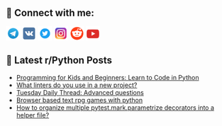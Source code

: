 ## 🔎 Connect with me:
[<img src="https://github.com/bullbesh/bullbesh/blob/main/images/Telegram.png" width="32" height="32" />](https://t.me/bullbesh)
[<img src="https://github.com/bullbesh/bullbesh/blob/main/images/VK.png" width="32" height="32" />](https://vk.com/bullbesh)
[<img src="https://github.com/bullbesh/bullbesh/blob/main/images/Twitter.png" width="32" height="32" />](https://twitter.com/bullbesh1)
[<img src="https://github.com/bullbesh/bullbesh/blob/main/images/Instagram.png" width="32" height="32" />](https://www.instagram.com/bullbesh)
[<img src="https://github.com/bullbesh/bullbesh/blob/main/images/Reddit.png" width="32" height="32" />](https://www.reddit.com/user/bullbesh)
[<img src="https://github.com/bullbesh/bullbesh/blob/main/images/YouTube.png" width="32" height="32" />](https://www.youtube.com/channel/UCtfjRs6uzgq5mfm8S06WTcg)

## 📕 Latest r/Python Posts
<!-- BLOG-POST-LIST:START -->
- [Programming for Kids and Beginners: Learn to Code in Python](https://www.reddit.com/r/Python/comments/1e9uzpp/programming_for_kids_and_beginners_learn_to_code/)
- [What linters do you use in a new project?](https://www.reddit.com/r/Python/comments/1e9uq61/what_linters_do_you_use_in_a_new_project/)
- [Tuesday Daily Thread: Advanced questions](https://www.reddit.com/r/Python/comments/1e9tk2t/tuesday_daily_thread_advanced_questions/)
- [Browser based text rpg games with python](https://www.reddit.com/r/Python/comments/1e9rwhn/browser_based_text_rpg_games_with_python/)
- [How to organize multiple pytest.mark.parametrize decorators into a helper file?](https://www.reddit.com/r/Python/comments/1e9po3z/how_to_organize_multiple_pytestmarkparametrize/)
<!-- BLOG-POST-LIST:END -->
